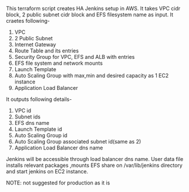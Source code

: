 This terraform script creates HA Jenkins setup in AWS.
It takes VPC cidr block, 2 public subnet cidr block and EFS filesystem name as input. It craetes following-

1. VPC
2. 2 Public Subnet
3. Internet Gateway
4. Route Table and its entries
5. Security Group for VPC, EFS and ALB with entries
6. EFS file system and network mounts
7. Launch Template
8. Auto Scaling Group with max,min and desired capacity as 1 EC2 instance
9. Application Load Balancer

It outputs following details-

1. VPC id
2. Subnet ids
3. EFS dns name
4. Launch Template id
5. Auto Scaling Group id
6. Auto Scaling Group associated subnet id(same as 2)
7. Application Load Balancer dns name

Jenkins will be accessible through load balancer dns name. User data file installs relevant packages ,mounts EFS share on /var/lib/jenkins directory and start jenkins on EC2 instance.

NOTE: not suggested for production as it is
